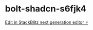 # bolt-shadcn-s6fjk4

[Edit in StackBlitz next generation editor ⚡️](https://stackblitz.com/~/github.com/pmacom/bolt-shadcn-s6fjk4)
